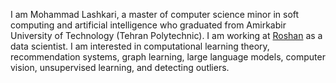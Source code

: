 I am Mohammad Lashkari, a master of computer science minor in soft computing and artificial intelligence who graduated from Amirkabir University of Technology (Tehran Polytechnic). I am working at [Roshan](https://www.roshan-ai.ir/) as a data scientist. I am interested in computational learning theory, recommendation systems, graph learning, large language models, computer vision, unsupervised learning, and detecting outliers.
